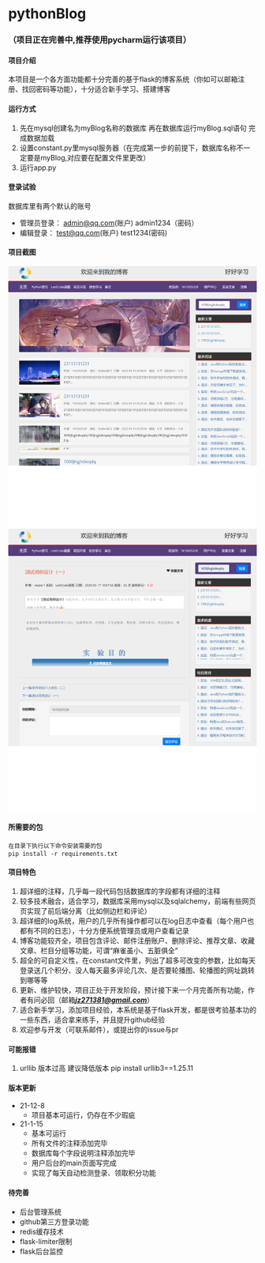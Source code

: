 # pythonBlog

### （项目正在完善中,推荐使用pycharm运行该项目）

#### 项目介绍

本项目是一个各方面功能都十分完善的基于flask的博客系统（你如可以邮箱注册、找回密码等功能），十分适合新手学习、搭建博客



#### 运行方式

1. 先在mysql创建名为myBlog名称的数据库 再在数据库运行myBlog.sql语句 完成数据加载
2. 设置constant.py里mysql服务器（在完成第一步的前提下，数据库名称不一定要是myBlog,对应要在配置文件里更改）
3. 运行app.py

#### 登录试验

数据库里有两个默认的账号

- 管理员登录： admin@qq.com(账户)  admin1234（密码）
- 编辑登录： test@qq.com(账户)  test1234(密码)

#### 项目截图

![主页截图](./.img/homePageScreenshots.png)
![内容截图](./.img/contentPageScreenshots.png)

#### 所需要的包

````
在目录下执行以下命令安装需要的包
pip install -r requirements.txt
````

#### 项目特色

1. 超详细的注释，几乎每一段代码包括数据库的字段都有详细的注释
2. 较多技术融合，适合学习，数据库采用mysql以及sqlalchemy，前端有些网页页实现了前后端分离（比如侧边栏和评论）
3. 超详细的log系统，用户的几乎所有操作都可以在log日志中查看（每个用户也都有不同的日志），十分方便系统管理员或用户查看记录
4. 博客功能较齐全，项目包含评论、邮件注册账户、删除评论、推荐文章、收藏文章、栏目分组等功能，可谓“麻雀虽小、五脏俱全”
5. 超全的可自定义性，在constant文件里，列出了超多可改变的参数，比如每天登录送几个积分、没人每天最多评论几次、是否要轮播图、轮播图的网址跳转到哪等等
6. 更新、维护较快，项目正处于开发阶段，预计接下来一个月完善所有功能，作者有问必回（邮箱***jz271381@gmail.com***）
7. 适合新手学习，添加项目经验，本系统是基于flask开发，都是很考验基本功的一些东西，适合拿来练手，并且提升github经验
8. 欢迎参与开发（可联系邮件），或提出你的issue与pr

#### 可能报错

1. urllib 版本过高 建议降低版本 pip install urllib3==1.25.11

#### 版本更新

- 21-12-8 
    - 项目基本可运行，仍存在不少瑕疵
- 21-1-15 
    - 基本可运行
    - 所有文件的注释添加完毕
    - 数据库每个字段说明注释添加完毕
    - 用户后台的main页面写完成
    - 实现了每天自动检测登录、领取积分功能

#### 待完善

- 后台管理系统
- github第三方登录功能
- redis缓存技术
- flask-limiter限制
- flask后台监控